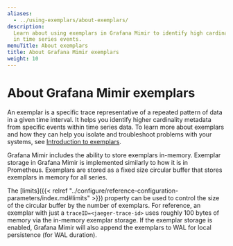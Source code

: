 ```yaml
---
aliases:
  - ../using-exemplars/about-exemplars/
description:
  Learn about using exemplars in Grafana Mimir to identify high cardinality
  in time series events.
menuTitle: About exemplars
title: About Grafana Mimir exemplars
weight: 10
---
```


# About Grafana Mimir exemplars

An exemplar is a specific trace representative of a repeated pattern of data in a given time interval. It helps you identify higher cardinality metadata from specific events within time series data. To learn more about exemplars and how they can help you isolate and troubleshoot problems with your systems, see [Introduction to exemplars](https://grafana.com/docs/grafana/latest/basics/exemplars/).

Grafana Mimir includes the ability to store exemplars in-memory. Exemplar storage in Grafana Mimir is implemented similarly to how it is in Prometheus. Exemplars are stored as a fixed size circular buffer that stores exemplars in memory for all series.

The [limits]({{< relref "../configure/reference-configuration-parameters/index.md#limits" >}}) property can be used to control the size of the circular buffer by the number of exemplars. For reference, an exemplar with just a `traceID=<jaeger-trace-id>` uses roughly 100 bytes of memory via the in-memory exemplar storage. If the exemplar storage is enabled, Grafana Mimir will also append the exemplars to WAL for local persistence (for WAL duration).
